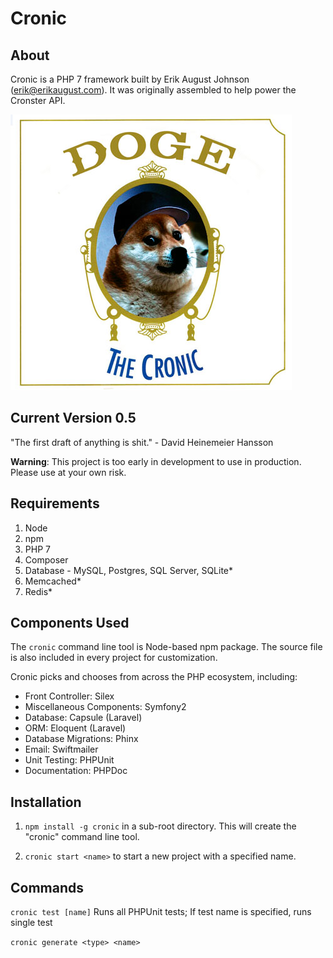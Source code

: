 # Cronic

## About

Cronic is a PHP 7 framework built by Erik August Johnson (<erik@erikaugust.com>). 
It was originally assembled to help power the Cronster API.

![Cronic](https://github.com/ErikAugust/cronic/blob/master/cronic.jpg)

## Current Version 0.5

"The first draft of anything is shit." - David Heinemeier Hansson

**Warning**: This project is too early in development to use in production. 
Please use at your own risk.


## Requirements

1. Node
2. npm
3. PHP 7
4. Composer
5. Database - MySQL, Postgres, SQL Server, SQLite*
6. Memcached*
7. Redis*

## Components Used

The `cronic` command line tool is Node-based npm package. 
The source file is also included in every project for customization.

Cronic picks and chooses from across the PHP ecosystem, including:

- Front Controller: Silex
- Miscellaneous Components: Symfony2
- Database: Capsule (Laravel)
- ORM: Eloquent (Laravel)
- Database Migrations: Phinx
- Email: Swiftmailer
- Unit Testing: PHPUnit
- Documentation: PHPDoc

## Installation

1. ```npm install -g cronic``` in a sub-root directory. This will create the "cronic" command line tool.
 
2. ```cronic start <name>``` to start a new project with a specified name.


## Commands

```cronic test [name]```
Runs all PHPUnit tests; If test name is specified, runs single test

```cronic generate <type> <name>```
